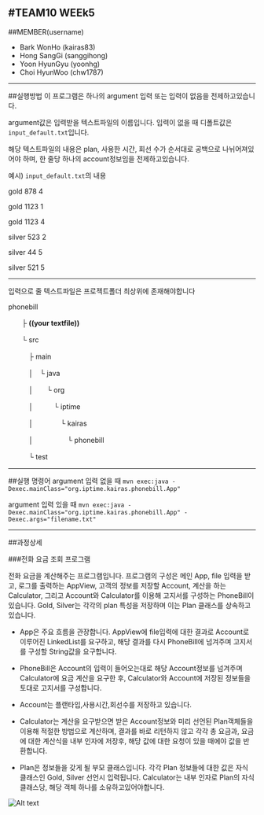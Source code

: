 #TEAM10 WEEk5
-----------------------------
##MEMBER(username)
* Bark WonHo		(kairas83)
* Hong SangGi		(sanggihong)
* Yoon HyunGyu		(yoonhg)
* Choi HyunWoo		(chw1787)

-----------------------------
##실행방법
이 프로그램은 하나의 argument 입력 또는 입력이 없음을 전제하고있습니다.

argument값은 입력받을 텍스트파일의 이름입니다.
입력이 없을 때 디폴트값은`input_default.txt`입니다.

해당 텍스트파일의 내용은 plan, 사용한 시간, 회선 수가 순서대로 공백으로 나뉘어져있어야 하며,
한 줄당 하나의 account정보임을 전제하고있습니다.

예시) `input_default.txt`의 내용

gold 878 4

gold 1123 1

gold 1123 4

silver 523 2

silver 44 5

silver 521 5

-----------------------------

입력으로 줄 텍스트파일은 프로젝트폴더 최상위에 존재해야합니다

phonebill

　　├ **((your textfile))**

　　└ src

　　　├ main
  
　　　│　└ java
 
　　　│　　└ org
  
　　　│　　　└ iptime
  
　　　│　　　　└ kairas
  
　　　│　　　　　└ phonebill
  
　　　└ test
  
-----------------------------

##실행 명령어
argument 입력 없을 때 `mvn exec:java -Dexec.mainClass="org.iptime.kairas.phonebill.App"`

argument 입력 있을 때 `mvn exec:java -Dexec.mainClass="org.iptime.kairas.phonebill.App" -Dexec.args="filename.txt"`

-----------------------------
##과정상세

###전화 요금 조회 프로그램

전화 요금을 계산해주는 프로그램입니다. 
프로그램의 구성은 메인   App, file 입력을 받고, 로그를 출력하는 AppView, 고객의 정보를 저장할  Account, 계산을 하는 Calculator,
그리고 Account와 Calculator를 이용해 고지서를 구성하는 PhoneBill이 있습니다.
Gold, Silver는 각각의 plan 특성을 저장하며 이는 Plan 클래스를 상속하고 있습니다.

* App은 주요 흐름을 관장합니다.
AppView에 file입력에 대한 결과로 Account로 이루어진 LinkedList를 요구하고, 해당 결과를 다시 PhoneBill에 넘겨주며 고지서를 구성할 String값을 요구합니다.

* PhoneBill은 Account의 입력이 들어오는대로 해당 Account정보를 넘겨주며 Calculator에 요금 계산을 요구한 후,
Calculator와 Account에 저장된 정보들을 토대로 고지서를 구성합니다.

* Account는 플랜타입,사용시간,회선수를 저장하고 있습니다.

* Calculator는 계산을 요구받으면 받은 Account정보와 미리 선언된 Plan객체들을 이용해 적절한 방법으로 계산하며, 결과를 바로 리턴하지 않고 각각 총 요금과, 요금에 대한 계산식을 내부 인자에 저장후, 해당 값에 대한 요청이 있을 때에야 값을 반환합니다.

* Plan은 정보들을 갖게 될 부모 클래스입니다.
각각 Plan 정보들에 대한 값은 자식 클래스인 Gold, Silver 선언시 입력됩니다.
Calculator는 내부 인자로 Plan의 자식 클래스당, 해당 객체 하나를 소유하고있어야합니다.

![Alt text](http://cfile1.uf.tistory.com/image/255D8B4E51ADD7CD04EF09 "optional text")
